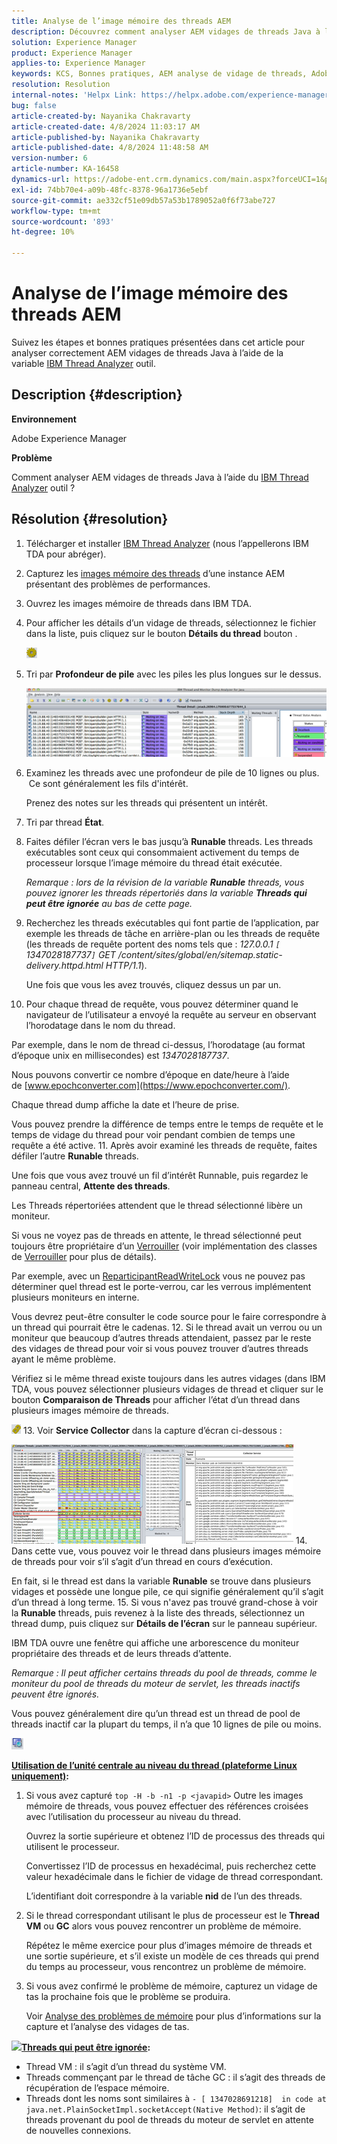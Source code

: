 ```yaml
---
title: Analyse de l’image mémoire des threads AEM
description: Découvrez comment analyser AEM vidages de threads Java à l’aide de l’outil IBM Thread Analyzer.
solution: Experience Manager
product: Experience Manager
applies-to: Experience Manager
keywords: KCS, Bonnes pratiques, AEM analyse de vidage de threads, Adobe Experience Manager, Java, Analyseur de threads IBM
resolution: Resolution
internal-notes: 'Helpx Link: https://helpx.adobe.com/experience-manager/kb/thread-dump-analysis.html'
bug: false
article-created-by: Nayanika Chakravarty
article-created-date: 4/8/2024 11:03:17 AM
article-published-by: Nayanika Chakravarty
article-published-date: 4/8/2024 11:48:58 AM
version-number: 6
article-number: KA-16458
dynamics-url: https://adobe-ent.crm.dynamics.com/main.aspx?forceUCI=1&pagetype=entityrecord&etn=knowledgearticle&id=c333e096-97f5-ee11-a1fe-6045bd006295
exl-id: 74bb70e4-a09b-48fc-8378-96a1736e5ebf
source-git-commit: ae332cf51e09db57a53b1789052a0f6f73abe727
workflow-type: tm+mt
source-wordcount: '893'
ht-degree: 10%

---
```


# Analyse de l’image mémoire des threads AEM


Suivez les étapes et bonnes pratiques présentées dans cet article pour analyser correctement AEM vidages de threads Java à l’aide de la variable [IBM Thread Analyzer](https://www.ibm.com/support/pages/ibm-thread-and-monitor-dump-analyzer-java-tmda) outil.

## Description {#description}


<b>Environnement</b>

Adobe Experience Manager

<b>Problème</b>

Comment analyser AEM vidages de threads Java à l’aide du [IBM Thread Analyzer](https://www.ibm.com/support/pages/ibm-thread-and-monitor-dump-analyzer-java-tmda) outil ?


## Résolution {#resolution}


1. Télécharger et installer [IBM Thread Analyzer](https://www.ibm.com/support/pages/ibm-thread-and-monitor-dump-analyzer-java-tmda) (nous l’appellerons IBM TDA pour abréger).
2. Capturez les [images mémoire des threads](https://helpx.adobe.com/experience-manager/kb/thread-dumps-collection-analysis.html) d’une instance AEM présentant des problèmes de performances.
3. Ouvrez les images mémoire de threads dans IBM TDA.
4. Pour afficher les détails d’un vidage de threads, sélectionnez le fichier dans la liste, puis cliquez sur le bouton <b>Détails du thread</b> bouton .

   ![](assets/18a97935-9df5-ee11-a1fe-6045bd006295.png)
5. Tri par <b>Profondeur de pile</b> avec les piles les plus longues sur le dessus.

   ![](assets/f2bd2b85-9bf5-ee11-a1fe-6045bd006295.png)
6. Examinez les threads avec une profondeur de pile de 10 lignes ou plus.  Ce sont généralement les fils d&#39;intérêt.

   Prenez des notes sur les threads qui présentent un intérêt.
7. Tri par thread <b>État</b>.
8. Faites défiler l’écran vers le bas jusqu’à <b>Runable</b> threads. Les threads exécutables sont ceux qui consommaient activement du temps de processeur lorsque l’image mémoire du thread était exécutée.

   *Remarque : lors de la révision de la variable <b>Runable</b> threads, vous pouvez ignorer les threads répertoriés dans la variable <b>Threads qui peut être ignorée</b> au bas de cette page.*


9. Recherchez les threads exécutables qui font partie de l’application, par exemple les threads de tâche en arrière-plan ou les threads de requête (les threads de requête portent des noms tels que : *127.0.0.1 `[` 1347028187737`]`  GET /content/sites/global/en/sitemap.static-delivery.httpd.html HTTP/1.1*).

   Une fois que vous les avez trouvés, cliquez dessus un par un.
10. Pour chaque thread de requête, vous pouvez déterminer quand le navigateur de l’utilisateur a envoyé la requête au serveur en observant l’horodatage dans le nom du thread.

   Par exemple, dans le nom de thread ci-dessus, l’horodatage (au format d’époque unix en millisecondes) est *1347028187737*.

   Nous pouvons convertir ce nombre d’époque en date/heure à l’aide de [www.epochconverter.com](https://www.epochconverter.com/).

   Chaque thread dump affiche la date et l’heure de prise.

   Vous pouvez prendre la différence de temps entre le temps de requête et le temps de vidage du thread pour voir pendant combien de temps une requête a été active.
11. Après avoir examiné les threads de requête, faites défiler l’autre <b>Runable</b> threads.

   Une fois que vous avez trouvé un fil d’intérêt Runnable, puis regardez le panneau central, <b>Attente des threads</b>.

   Les Threads répertoriées attendent que le thread sélectionné libère un moniteur.

   Si vous ne voyez pas de threads en attente, le thread sélectionné peut toujours être propriétaire d’un [Verrouiller](https://docs.oracle.com/javase/1.5.0/docs/api/java/util/concurrent/locks/Lock.html) (voir implémentation des classes de [Verrouiller](https://docs.oracle.com/javase/1.5.0/docs/api/java/util/concurrent/locks/Lock.html) pour plus de détails).

   Par exemple, avec un [ReparticipantReadWriteLock](https://docs.oracle.com/javase/1.5.0/docs/api/java/util/concurrent/locks/ReentrantReadWriteLock.html) vous ne pouvez pas déterminer quel thread est le porte-verrou, car les verrous implémentent plusieurs moniteurs en interne.

   Vous devrez peut-être consulter le code source pour le faire correspondre à un thread qui pourrait être le cadenas.
12. Si le thread avait un verrou ou un moniteur que beaucoup d’autres threads attendaient, passez par le reste des vidages de thread pour voir si vous pouvez trouver d’autres threads ayant le même problème.

   Vérifiez si le même thread existe toujours dans les autres vidages (dans IBM TDA, vous pouvez sélectionner plusieurs vidages de thread et cliquer sur le bouton <b>Comparaison de Threads</b> pour afficher l’état d’un thread dans plusieurs images mémoire de threads.

   ![](assets/e0d94248-9df5-ee11-a1fe-6045bd006295.png)
13. Voir <b>Service Collector</b> dans la capture d’écran ci-dessous :

   ![](assets/12b13798-9bf5-ee11-a1fe-6045bd006295.png)
14. Dans cette vue, vous pouvez voir le thread dans plusieurs images mémoire de threads pour voir s’il s’agit d’un thread en cours d’exécution.

   En fait, si le thread est dans la variable <b>Runable</b> se trouve dans plusieurs vidages et possède une longue pile, ce qui signifie généralement qu’il s’agit d’un thread à long terme.
15. Si vous n&#39;avez pas trouvé grand-chose à voir la <b>Runable</b> threads, puis revenez à la liste des threads, sélectionnez un thread dump, puis cliquez sur <b>Détails de l’écran</b> sur le panneau supérieur.

   IBM TDA ouvre une fenêtre qui affiche une arborescence du moniteur propriétaire des threads et de leurs threads d’attente.

   *Remarque : Il peut afficher certains threads du pool de threads, comme le moniteur du pool de threads du moteur de servlet, les threads inactifs peuvent être ignorés.*

   Vous pouvez généralement dire qu’un thread est un thread de pool de threads inactif car la plupart du temps, il n’a que 10 lignes de pile ou moins.

   ![](assets/94bb3161-9df5-ee11-a1fe-6045bd006295.png)




<u><b>Utilisation de l’unité centrale au niveau du thread (plateforme Linux uniquement)</b></u><b>:</b>

1. Si vous avez capturé `top -H -b -n1 -p <javapid>` Outre les images mémoire de threads, vous pouvez effectuer des références croisées avec l’utilisation du processeur au niveau du thread.

   Ouvrez la sortie supérieure et obtenez l’ID de processus des threads qui utilisent le processeur.

   Convertissez l’ID de processus en hexadécimal, puis recherchez cette valeur hexadécimale dans le fichier de vidage de thread correspondant.

   L’identifiant doit correspondre à la variable <b>nid</b> de l’un des threads.
2. Si le thread correspondant utilisant le plus de processeur est le <b>Thread VM</b> ou <b>GC</b> alors vous pouvez rencontrer un problème de mémoire.

   Répétez le même exercice pour plus d’images mémoire de threads et une sortie supérieure, et s’il existe un modèle de ces threads qui prend du temps au processeur, vous rencontrez un problème de mémoire.
3. Si vous avez confirmé le problème de mémoire, capturez un vidage de tas la prochaine fois que le problème se produira.

   Voir [Analyse des problèmes de mémoire](https://experienceleague.adobe.com/docs/experience-cloud-kcs/kbarticles/KA-17482.html?lang=en) pour plus d’informations sur la capture et l’analyse des vidages de tas.


![](https://helpx.adobe.com/libs/cq/ui/resources/0.gif)<b><u>Threads qui peut être ignorée</u>:</b>

- Thread VM : il s’agit d’un thread du système VM.
- Threads commençant par le thread de tâche GC : il s’agit des threads de récupération de l’espace mémoire.
- Threads dont les noms sont similaires à `- [ 1347028691218]  in code at java.net.PlainSocketImpl.socketAccept(Native Method)`: il s’agit de threads provenant du pool de threads du moteur de servlet en attente de nouvelles connexions.
